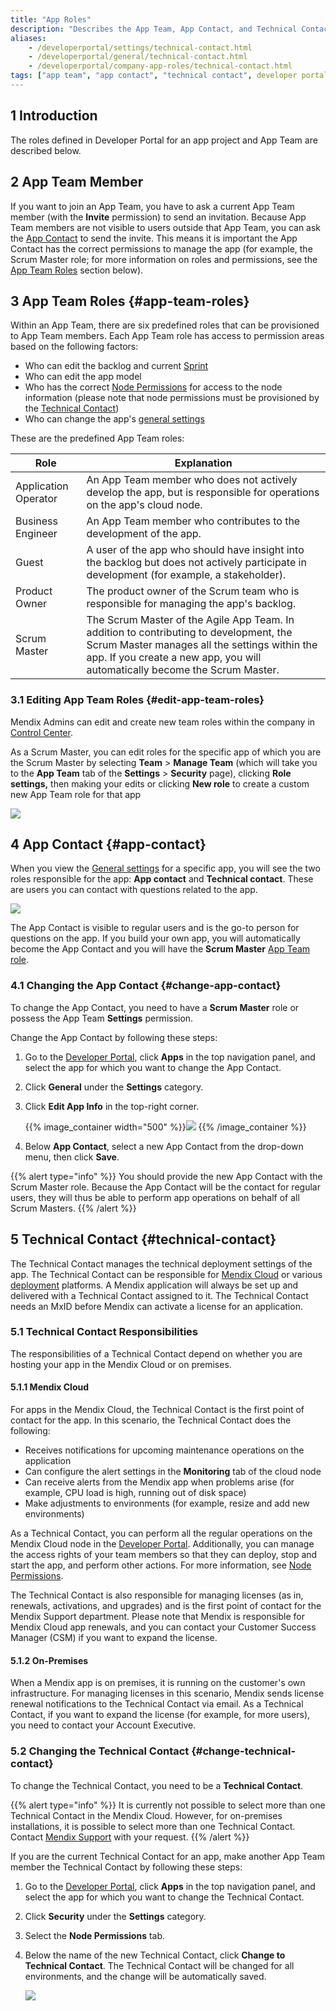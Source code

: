 ```yaml
---
title: "App Roles"
description: "Describes the App Team, App Contact, and Technical Contact roles and permissions within the Mendix Platform."
aliases:
	- /developerportal/settings/technical-contact.html
	- /developerportal/general/technical-contact.html
	- /developerportal/company-app-roles/technical-contact.html
tags: ["app team", "app contact", "technical contact", developer portal", "role", "permissions"]
---
```


## 1 Introduction

The roles defined in Developer Portal for an app project and App Team are described below.

## 2 App Team Member

If you want to join an App Team, you have to ask a current App Team member (with the **Invite** permission) to send an invitation. Because App Team members are not visible to users outside that App Team, you can ask the [App Contact](../settings/general-settings) to send the invite. This means it is important the App Contact has the correct permissions to manage the app (for example, the Scrum Master role; for more information on roles and permissions, see the [App Team Roles](#app-team-roles) section below).

## 3 App Team Roles {#app-team-roles}

Within an App Team, there are six predefined roles that can be provisioned to App Team members. Each App Team role has access to permission areas based on the following factors:

* Who can edit the backlog and current [Sprint](../collaborate/stories)
* Who can edit the app model
* Who has the correct [Node Permissions](../deploy/node-permissions) for access to the node information (please note that node permissions must be provisioned by the [Technical Contact](#technical-contact))
* Who can change the app's [general settings](../settings/general-settings)

These are the predefined App Team roles:

| Role | Explanation |
| ------------ | -------------|
| Application Operator | An App Team member who does not actively develop the app, but is responsible for operations on the app's cloud node. |
| Business Engineer | An App Team member who contributes to the development of the app. |
| Guest | A user of the app who should have insight into the backlog but does not actively participate in development (for example, a stakeholder). |
| Product Owner | The product owner of the Scrum team who is responsible for managing the app's backlog.|
| Scrum Master | The Scrum Master of the Agile App Team. In addition to contributing to development, the Scrum Master manages all the settings within the app. If you create a new app, you will automatically become the Scrum Master. |

### 3.1 Editing App Team Roles {#edit-app-team-roles}

Mendix Admins can edit and create new team roles within the company in [Control Center](../control-center/index).

As a Scrum Master, you can edit roles for the specific app of which you are the Scrum Master by selecting **Team** > **Manage Team** (which will take you to the **App Team** tab of the **Settings** > **Security** page), clicking **Role settings,** then making your edits or clicking **New role** to create a custom new App Team role for that app

![](attachments/app-roles-edit.png)

## 4 App Contact {#app-contact}

When you view the [General settings](../settings/general-settings) for a specific app, you will see the two roles responsible for the app: **App contact** and **Technical contact**. These are users you can contact with questions related to the app.

![](attachments/app-roles.png)

The App Contact is visible to regular users and is the go-to person for questions on the app. If you build your own app, you will automatically become the App Contact and you will have the **Scrum Master** [App Team role](#app-team-roles). 

### 4.1 Changing the App Contact {#change-app-contact}

To change the App Contact, you need to have a **Scrum Master** role or possess the App Team **Settings** permission.

Change the App Contact by following these steps:

1. Go to the [Developer Portal](http://home.mendix.com), click **Apps** in the top navigation panel, and select the app for which you want to change the App Contact.
2. Click **General** under the **Settings** category.
3.  Click **Edit App Info** in the top-right corner.

	{{% image_container width="500" %}}![](attachments/change-appcontact.png)
	{{% /image_container %}}

4. Below **App Contact**, select a new App Contact from the drop-down menu, then click **Save**. 

{{% alert type="info" %}}
You should provide the new App Contact with the Scrum Master role. Because the App Contact will be the contact for regular users, they will thus be able to perform app operations on behalf of all Scrum Masters.
{{% /alert %}}

## 5 Technical Contact {#technical-contact}

The Technical Contact manages the technical deployment settings of the app. The Technical Contact can be responsible for [Mendix Cloud](../deploy/mendix-cloud-deploy) or various [deployment](../deploy) platforms. A Mendix application will always be set up and delivered with a Technical Contact assigned to it. The Technical Contact needs an MxID before Mendix can activate a license for an application.

### 5.1 Technical Contact Responsibilities

The responsibilities of a Technical Contact depend on whether you are hosting your app in the Mendix Cloud or on premises.

#### 5.1.1 Mendix Cloud

For apps in the Mendix Cloud, the Technical Contact is the first point of contact for the app. In this scenario, the Technical Contact does the following:

* Receives notifications for upcoming maintenance operations on the application
* Can configure the alert settings in the **Monitoring** tab of the cloud node
* Can receive alerts from the Mendix app when problems arise (for example, CPU load is high, running out of disk space)
* Make adjustments to environments (for example, resize and add new environments) 

As a Technical Contact, you can perform all the regular operations on the Mendix Cloud node in the [Developer Portal](http://home.mendix.com). Additionally, you can manage the access rights of your team members so that they can deploy, stop and start the app, and perform other actions. For more information, see [Node Permissions](/developerportal/deploy/node-permissions).

The Technical Contact is also responsible for managing licenses (as in, renewals, activations, and upgrades) and is the first point of contact for the Mendix Support department. Please note that Mendix is responsible for Mendix Cloud app renewals, and you can contact your Customer Success Manager (CSM) if you want to expand the license.

#### 5.1.2 On-Premises

When a Mendix app is on premises, it is running on the customer's own infrastructure. For managing licenses in this scenario, Mendix sends license renewal notifications to the Technical Contact via email. As a Technical Contact, if you want to expand the license (for example, for more users), you need to contact your Account Executive.

### 5.2 Changing the Technical Contact {#change-technical-contact}

To change the Technical Contact, you need to be a **Technical Contact**.

{{% alert type="info" %}}
It is currently not possible to select more than one Technical Contact in the Mendix Cloud. However, for on-premises installations, it is possible to select more than one Technical Contact. Contact [Mendix Support](https://support.mendix.com) with your request.
{{% /alert %}}

If you are the current Technical Contact for an app, make another App Team member the Technical Contact by following these steps:

1. Go to the [Developer Portal](http://home.mendix.com), click **Apps** in the top navigation panel, and select the app for which you want to change the Technical Contact.
2. Click **Security** under the **Settings** category.
3. Select the **Node Permissions** tab.
4.  Below the name of the new Technical Contact, click **Change to Technical Contact**. The Technical Contact will be changed for all environments, and the change will be automatically saved.

	![](attachments/change-technicalcontact.png)
